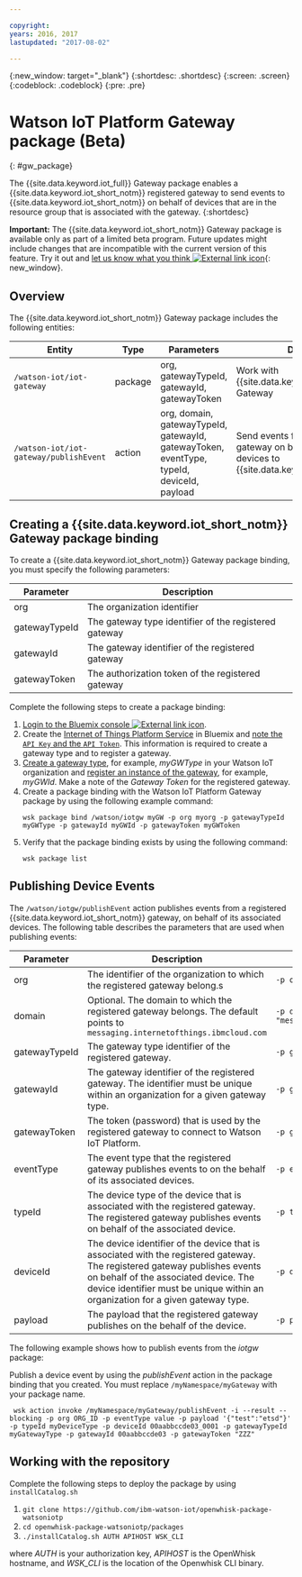 ```yaml
---

copyright:
years: 2016, 2017
lastupdated: "2017-08-02"

---
```


{:new_window: target="\_blank"}
{:shortdesc: .shortdesc}
{:screen: .screen}
{:codeblock: .codeblock}
{:pre: .pre}

# Watson IoT Platform Gateway package (Beta)
{: #gw_package}

The {{site.data.keyword.iot_full}} Gateway package enables a {{site.data.keyword.iot_short_notm}} registered gateway to send events to {{site.data.keyword.iot_short_notm}} on behalf of devices that are in the resource group that is associated with the gateway.
{:shortdesc}

**Important:** The {{site.data.keyword.iot_short_notm}} Gateway package is available only as part of a limited beta program. Future updates might include changes that are incompatible with the current version of this feature. Try it out and [let us know what you think ![External link icon](../../../icons/launch-glyph.svg)](https://developer.ibm.com/answers/smart-spaces/17/internet-of-things.html){: new_window}.

## Overview

The {{site.data.keyword.iot_short_notm}} Gateway package includes the following entities:

| Entity | Type | Parameters | Description |
| --- | --- | --- | --- |
| `/watson-iot/iot-gateway` | package | org, gatewayTypeId, gatewayId, gatewayToken  | Work with {{site.data.keyword.iot_short_notm}} Gateway |
| `/watson-iot/iot-gateway/publishEvent` | action | org, domain, gatewayTypeId, gatewayId, gatewayToken, eventType, typeId, deviceId, payload | Send events from a registered gateway on behalf of its associated devices to {{site.data.keyword.iot_short_notm}}   |

## Creating a {{site.data.keyword.iot_short_notm}} Gateway package binding
To create a {{site.data.keyword.iot_short_notm}} Gateway package binding, you must specify the following parameters:

| Parameter |  Description |
| --- | ---  |
| org | The organization identifier |
| gatewayTypeId | The gateway type identifier of the registered gateway |
| gatewayId | The gateway identifier of the registered gateway |
| gatewayToken | The authorization token of the registered gateway |


Complete the following steps to create a package binding:  
1. [Login to the Bluemix console ![External link icon](../../../icons/launch-glyph.svg)](https://console.ng.bluemix.net/).
2. Create the [Internet of Things Platform Service](https://console.bluemix.net/docs/services/IoT/index.html) in Bluemix and [note the `API Key` and the `API Token`](https://console.bluemix.net/docs/services/IoT/platform_authorization.html#connecting-applications). This information is required to create a gateway type and to register a gateway.
3. [Create a gateway type](https://console.bluemix.net/docs/services/IoT/gateways/dashboard.html), for example, *myGWType* in your Watson IoT organization and [register an instance of the gateway](https://console.bluemix.net/docs/services/IoT/gateways/dashboard.html), for example, *myGWId*. Make a note of the *Gateway Token* for the registered gateway.
4. Create a package binding with the Watson IoT Platform Gateway package by using the following example command:
   ```
   wsk package bind /watson/iotgw myGW -p org myorg -p gatewayTypeId myGWType -p gatewayId myGWId -p gatewayToken myGWToken
   ```
5. Verify that the package binding exists by using the following command:  
   ```
   wsk package list
   ```

## Publishing Device Events

The `/watson/iotgw/publishEvent` action publishes events from a registered {{site.data.keyword.iot_short_notm}} gateway, on behalf of its associated devices. The following table describes the parameters that are used when publishing events:  

Parameter |  Description | Example
------------- | ------------- | -------------
org | The identifier of the organization to which the registered gateway belong.s  | `-p org "uguhsp"`
domain | Optional. The domain to which the registered gateway belongs. The default points to `messaging.internetofthings.ibmcloud.com` | `-p domain "messaging.internetofthings.ibmcloud.com"`
gatewayTypeId | The gateway type identifier of the registered gateway. | `-p gatewayTypeId "myGatewayType"`
gatewayId | The gateway identifier of the registered gateway. The identifier must be unique within an organization for a given gateway type. | `-p gatewayId "00aabbccde03"`
gatewayToken | The token (password) that is used by the registered gateway to connect to Watson IoT Platform.  | `-p gatewayToken "ZZZ"`
eventType | The event type that the registered gateway publishes events to on the behalf of its associated devices. | `-p eventType "evt"`
typeId | The device type of the device that is associated with the registered gateway. The registered gateway publishes events on behalf of the associated device. | `-p typeId "myDeviceType"`
deviceId | The device identifier of the device that is associated with the registered gateway. The registered gateway publishes events on behalf of the associated device. The device identifier must be unique within an organization for a given gateway type. | `-p deviceId "00aabbccde03_0001"`
payload | The payload that the registered gateway publishes on the behalf of the device. | `-p payload "{'d':{'temp':38}}"`


The following example shows how to publish events from the *iotgw* package:

Publish a device event by using the *publishEvent* action in the package binding that you created. You must replace `/myNamespace/myGateway` with your package name.

 ```
  wsk action invoke /myNamespace/myGateway/publishEvent -i --result --blocking -p org ORG_ID -p eventType value -p payload '{"test":"etsd"}' -p typeId myDeviceType -p deviceId 00aabbccde03_0001 -p gatewayTypeId myGatewayType -p gatewayId 00aabbccde03 -p gatewayToken "ZZZ"
 ```

 ## Working with the repository

Complete the following steps to deploy the package by using `installCatalog.sh`
1. `git clone https://github.com/ibm-watson-iot/openwhisk-package-watsoniotp`
2. `cd openwhisk-package-watsoniotp/packages`
3. `./installCatalog.sh AUTH APIHOST WSK_CLI`

where *AUTH* is your authorization key, *APIHOST* is the OpenWhisk hostname, and *WSK_CLI* is the location of the Openwhisk CLI binary.
